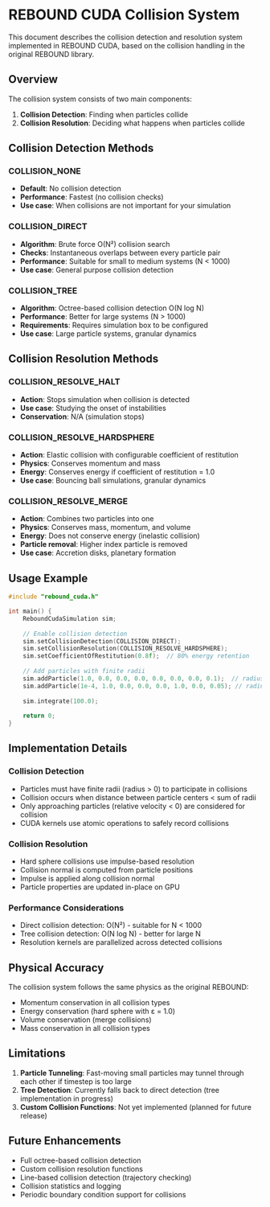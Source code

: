 # REBOUND CUDA Collision System

This document describes the collision detection and resolution system implemented in REBOUND CUDA, based on the collision handling in the original REBOUND library.

## Overview

The collision system consists of two main components:
1. **Collision Detection**: Finding when particles collide
2. **Collision Resolution**: Deciding what happens when particles collide

## Collision Detection Methods

### COLLISION_NONE
- **Default**: No collision detection
- **Performance**: Fastest (no collision checks)
- **Use case**: When collisions are not important for your simulation

### COLLISION_DIRECT
- **Algorithm**: Brute force O(N²) collision search
- **Checks**: Instantaneous overlaps between every particle pair
- **Performance**: Suitable for small to medium systems (N < 1000)
- **Use case**: General purpose collision detection

### COLLISION_TREE
- **Algorithm**: Octree-based collision detection O(N log N)
- **Performance**: Better for large systems (N > 1000)
- **Requirements**: Requires simulation box to be configured
- **Use case**: Large particle systems, granular dynamics

## Collision Resolution Methods

### COLLISION_RESOLVE_HALT
- **Action**: Stops simulation when collision is detected
- **Use case**: Studying the onset of instabilities
- **Conservation**: N/A (simulation stops)

### COLLISION_RESOLVE_HARDSPHERE
- **Action**: Elastic collision with configurable coefficient of restitution
- **Physics**: Conserves momentum and mass
- **Energy**: Conserves energy if coefficient of restitution = 1.0
- **Use case**: Bouncing ball simulations, granular dynamics

### COLLISION_RESOLVE_MERGE
- **Action**: Combines two particles into one
- **Physics**: Conserves mass, momentum, and volume
- **Energy**: Does not conserve energy (inelastic collision)
- **Particle removal**: Higher index particle is removed
- **Use case**: Accretion disks, planetary formation

## Usage Example

```cpp
#include "rebound_cuda.h"

int main() {
    ReboundCudaSimulation sim;
    
    // Enable collision detection
    sim.setCollisionDetection(COLLISION_DIRECT);
    sim.setCollisionResolution(COLLISION_RESOLVE_HARDSPHERE);
    sim.setCoefficientOfRestitution(0.8f);  // 80% energy retention
    
    // Add particles with finite radii
    sim.addParticle(1.0, 0.0, 0.0, 0.0, 0.0, 0.0, 0.0, 0.1);  // radius = 0.1
    sim.addParticle(1e-4, 1.0, 0.0, 0.0, 0.0, 1.0, 0.0, 0.05); // radius = 0.05
    
    sim.integrate(100.0);
    
    return 0;
}
```

## Implementation Details

### Collision Detection
- Particles must have finite radii (radius > 0) to participate in collisions
- Collision occurs when distance between particle centers < sum of radii
- Only approaching particles (relative velocity < 0) are considered for collision
- CUDA kernels use atomic operations to safely record collisions

### Collision Resolution
- Hard sphere collisions use impulse-based resolution
- Collision normal is computed from particle positions
- Impulse is applied along collision normal
- Particle properties are updated in-place on GPU

### Performance Considerations
- Direct collision detection: O(N²) - suitable for N < 1000
- Tree collision detection: O(N log N) - better for large N
- Resolution kernels are parallelized across detected collisions

## Physical Accuracy

The collision system follows the same physics as the original REBOUND:
- Momentum conservation in all collision types
- Energy conservation (hard sphere with ε = 1.0)
- Volume conservation (merge collisions)
- Mass conservation in all collision types

## Limitations

1. **Particle Tunneling**: Fast-moving small particles may tunnel through each other if timestep is too large
2. **Tree Detection**: Currently falls back to direct detection (tree implementation in progress)
3. **Custom Collision Functions**: Not yet implemented (planned for future release)

## Future Enhancements

- Full octree-based collision detection
- Custom collision resolution functions
- Line-based collision detection (trajectory checking)
- Collision statistics and logging
- Periodic boundary condition support for collisions 